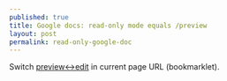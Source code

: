 ```yaml
---
published: true
title: Google docs: read-only mode equals /preview
layout: post
permalink: read-only-google-doc
---
```


Switch <a href="javascript:document.location.href=document.location.href.replace(/\/(edit|preview)(#?.*)/,function(a,b,c){return%20'/'+{'edit':'preview','preview':'edit'}[b]+c})" title="preview↔edit">preview↔edit</a> in current page URL (bookmarklet).
